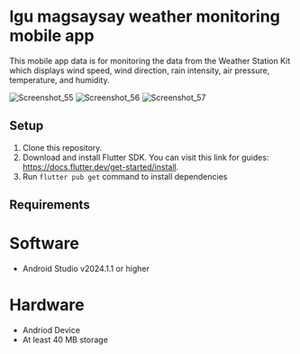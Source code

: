 # lgu magsaysay weather monitoring mobile app

This mobile app data is for monitoring the data from the Weather Station Kit which displays wind speed, wind direction, rain intensity, air pressure, temperature, and humidity.

![Screenshot_55](https://github.com/user-attachments/assets/9c23d514-1f82-4eb1-8b28-846a8cdc3b89)
![Screenshot_56](https://github.com/user-attachments/assets/d5591d05-5322-44c4-95fc-cb8f571fbde3)
![Screenshot_57](https://github.com/user-attachments/assets/e75d1ebd-ac02-4649-bcce-13343c8cc902)

## Setup

1. Clone this repository.
2. Download and install Flutter SDK. You can visit this link for guides: https://docs.flutter.dev/get-started/install.
3. Run `flutter pub get` command to install dependencies

## Requirements
# Software
- Android Studio v2024.1.1 or higher

# Hardware
- Andriod Device
- At least 40 MB storage

